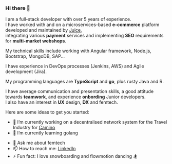 ### Hi there 👋  

I am a full-stack developer with over 5 years of experience.  
I have worked with and on a microservices-based **e-commerce** platform developed and maintained by [Juice](https://www.juice.com.hr/),  
integrating various **payment** services and implementing **SEO** requirements for **multi-market webshops**.  

My technical skills include working with Angular framework, Node.js, Bootstrap, MongoDB, SAP...
    
I have experience in DevOps processes (Jenkins, AWS) and Agile development (Jira).
 
My programming languages are **TypeScript** and **go**, plus rusty Java and R.     
  
I have average communication and presentation skills, a good attitude towards **teamwork**, and experience **onbording** Junior developers.   
I also have an interest in **UX** design, **DX** and femtech.

Here are some ideas to get you started:

- 🔭 I’m currently working on a decentralised network system for the Travel Industry for [Camino](https://camino.network/)  
- 🌱 I’m currently learning golang
<!--
 - 👯 I’m looking to collaborate on 
- 🤔 I’m looking for help with SEO
 --> 
- 💬 Ask me about femtech
- 📫 How to reach me: [LinkedIn](https://www.linkedin.com/in/vjera-turk/)
- ⚡ Fun fact: I love snowboarding and flowmotion dancing 🏂

<!---
## My projects per categories

### Distributed systems
- BMO
- Megamerger
- Camino project

### Machine learning and Big Data analysis   
- Linear Regression
- K-mean
- Master's theme

### Embaded systems
- SMS light 
- Moving Compass

## UX
- Menu research
-->
